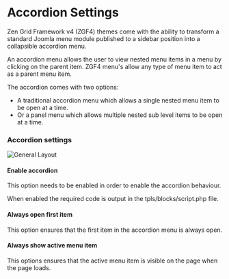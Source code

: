 Accordion Settings
====

Zen Grid Framework v4 (ZGF4) themes come with the ability to transform a standard Joomla menu module published to a sidebar position into a collapsible accordion menu.

An accordion menu allows the user to view nested menu items in a menu by clicking on the parent item. ZGF4 menu's allow any type of menu item to act as a parent menu item.

The accordion comes with two options:
- A traditional accordion menu which allows a single nested menu item to be open at a time.
- Or a panel menu which allows multiple nested sub level items to be open at a time.


### Accordion settings
![General Layout](/zen-grid-framework-4/images/menu/accordion.jpg)
  

#### Enable accordion
This option needs to be enabled in order to enable the accordion behaviour.

When enabled the required code is output in the tpls/blocks/script.php file.

#### Always open first item
This option ensures that the first item in the accordion menu is always open.

#### Always show active menu item
This options ensures that the active menu item is visible on the page when the page loads.